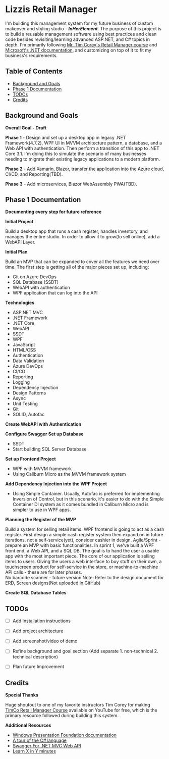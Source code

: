 # Lizzis Retail Manager


I'm building this management system for my future business of custom makeover and styling studio - **_InHerElement_**. The purpose of this project is to build a reusable management software using best practices and clean code besides revisiting/learning advanced ASP.NET, and C# topics in depth. I'm primarily following [Mr. Tim Corey's Retail Manager course](https://www.youtube.com/playlist?list=PLLWMQd6PeGY0bEMxObA6dtYXuJOGfxSPx) and [Microsoft's .NET documentation](https://learn.microsoft.com/en-us/dotnet/), and customizing on top of it to fit my business's requirements.

## Table of Contents

- [Background and Goals](#background-and-goals)
- [Phase 1 Documentation](#phase-1-documentation)
- [TODOs](#todos)
- [Credits](#credits)

  
## Background and Goals


**Overall Goal - Draft**
 

**Phase 1** - Design and set up a desktop app in legacy .NET Framework(4.7.2), WPF UI in MVVM architecture pattern, a database, and a Web API with authentication. Then perform a transition of this app to .NET Core 3.1. I'm doing this to simulate the scenario of many businesses needing to migrate their existing legacy applications to a modern platform.    


**Phase 2** - Add Xamarin, Blazor, transfer the application into the Azure cloud, CI/CD, and Reporting(TBD).

**Phase 3** - Add microservices, Blazor WebAssembly PWA(TBD).


## Phase 1 Documentation


**Documenting every step for future reference**


**Initial Project**


Build a desktop app that runs a cash register, handles inventory, and manages the entire studio. In order to allow it to grow(to sell online), add a WebAPI Layer. 


**Initial Plan**


Build an MVP that can be expanded to cover all the features we need over time. The first step is getting all of the major pieces set up, including:
- Git on Azure DevOps
- SQL Database (SSDT)
- WebAPI with authentication
- WPF application that can log into the API


**Technologies**


- ASP.NET MVC
- .NET Framework 
- .NET Core
- WebAPI
- SSDT
- WPF
- JavaScript
- HTML/CSS
- Authentication
- Data Validation
- Azure DevOps
- CI/CD
- Reporting
- Logging
- Dependency Injection
- Design Patterns
- Async
- Unit Testing
- Git
- SOLID, Autofac


**Create WebAPI with Authentication**


**Configure Swagger**
**Set up Database**


- SSDT
- Start building SQL Server Database

  
**Set up Frontend Project**


- WPF with MVVM framework 
- Using Caliburn Micro as the MVVM framework system


**Add Dependency Injection into the WPF Project**


- Using Simple Container. Usually, Autofac is preferred for implementing Inversion of Control, but in this scenario, it's easier to do with the Simple Container DI system as it comes bundled in Caliburn Micro and is simpler to use in WPF apps.


**Planning the Register of the MVP**


Build a system for selling retail items. WPF frontend is going to act as a cash register. First design a simple cash register system then expand on in future iterations. not a self-service(yet), consider cashier in design. Agile/Sprint - prepare an MVP with basic functionalities. In sprint 1, we've built a WPF front end, a Web API, and a SQL DB. The goal is to hand the user a usable app with the most important piece. The core of our application is selling items to users. Giving the users a web interface to buy stuff on their own, a touchscreen product for self-service in the store, or machine-to-machine API calls - these are for later phases.  
No barcode scanner - future version 
Note: Refer to the design document for ERD, Screen designs(Not uploaded in GitHub) 


**Create SQL Database Tables**


## TODOs


- [ ] Add Installation instructions 
- [ ] Add project architecture 
- [ ] Add screenshot/video of demo 
- [ ] Refine background and goal section (Add separate 1. non-technical 2. technical description) 
- [ ] Plan future Improvement 


## Credits


**Special Thanks**


Huge shoutout to one of my favorite instructors Tim Corey for making [TimCo Retail Manager Course](https://www.youtube.com/playlist?list=PLLWMQd6PeGY0bEMxObA6dtYXuJOGfxSPx) available on YouTube for free, which is the primary resource followed during building this system. 


**Additional Resources**
- [Windows Presentation Foundation documentation](https://learn.microsoft.com/en-us/dotnet/desktop/wpf/?view=netdesktop-7.0&WT.mc_id=dotnet-35129-website)
- [A tour of the C# language](https://learn.microsoft.com/en-us/dotnet/csharp/tour-of-csharp/)
- [Swagger For .NET MVC Web API]()
- [Learn X in Y minutes](https://learnxinyminutes.com/docs/csharp/)
